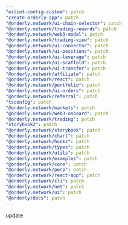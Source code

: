 ```yaml
---
"eslint-config-custom": patch
"create-orderly-app": patch
"@orderly.network/ui-chain-selector": patch
"@orderly.network/trading-rewards": patch
"@orderly.network/web3-modal": patch
"@orderly.network/trading-view": patch
"@orderly.network/ui-connector": patch
"@orderly.network/ui-positions": patch
"@orderly.network/ui-leverage": patch
"@orderly.network/ui-scaffold": patch
"@orderly.network/ui-transfer": patch
"@orderly.network/affiliate": patch
"@orderly.network/react": patch
"@orderly.network/portfolio": patch
"@orderly.network/ui-orders": patch
"@orderly.network/referral": patch
"tsconfig": patch
"@orderly.network/markets": patch
"@orderly.network/web3-onboard": patch
"@orderly.network/trading": patch
"storybook2": patch
"@orderly.network/storybook": patch
"@orderly.network/chart": patch
"@orderly.network/hooks": patch
"@orderly.network/types": patch
"@orderly.network/utils": patch
"@orderly.network/examples": patch
"@orderly.network/core": patch
"@orderly.network/perp": patch
"@orderly.network/react-app": patch
"@orderly.network/cli": patch
"@orderly.network/net": patch
"@orderly.network/ui": patch
"@orderly/docs": patch
---
```


update
